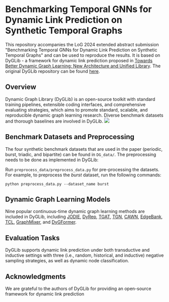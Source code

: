 # Benchmarking Temporal GNNs for Dynamic Link Prediction on Synthetic Temporal Graphs
This repository accompanies the LoG 2024 extended abstract submission "Benchmarking Temporal GNNs for Dynamic Link Prediction on Synthetic Temporal Graphs" and can be used to reproduce the results. It is based on DyGLib - a framework for dynamic link prediction proposed in [Towards Better Dynamic Graph Learning: New Architecture and Unified Library](https://arxiv.org/abs/2303.13047). The original DyGLib repository can be found [here](https://github.com/yule-BUAA/DyGLib).

## Overview

Dynamic Graph Library (DyGLib) is an open-source toolkit with standard training pipelines, extensible coding interfaces, and comprehensive evaluating strategies, 
which aims to promote standard, scalable, and reproducible dynamic graph learning research. Diverse benchmark datasets and thorough baselines are involved in DyGLib.
![](figures/DyGLib_procedure.jpg)


## Benchmark Datasets and Preprocessing

The four synthetic benchmark datasets that are used in the paper (periodic, burst, triadic, and bipartite) can be found in `DG_data/`. The preprocessing needs to be done as implemented in DyGLib:

Run ```preprocess_data/preprocess_data.py``` for pre-processing the datasets.
For example, to preprocess the *burst* dataset, run the following commands:
```{bash}
python preprocess_data.py --dataset_name burst
```

## Dynamic Graph Learning Models

Nine popular continuous-time dynamic graph learning methods are included in DyGLib, including 
[JODIE](https://dl.acm.org/doi/10.1145/3292500.3330895), 
[DyRep](https://openreview.net/forum?id=HyePrhR5KX), 
[TGAT](https://openreview.net/forum?id=rJeW1yHYwH), 
[TGN](https://arxiv.org/abs/2006.10637), 
[CAWN](https://openreview.net/forum?id=KYPz4YsCPj), 
[EdgeBank](https://openreview.net/forum?id=1GVpwr2Tfdg), 
[TCL](https://arxiv.org/abs/2105.07944),
[GraphMixer](https://openreview.net/forum?id=ayPPc0SyLv1), and [DyGFormer](https://arxiv.org/abs/2303.13047).

## Evaluation Tasks

DyGLib supports dynamic link prediction under both transductive and inductive settings with three (i.e., random, historical, and inductive) negative sampling strategies,
as well as dynamic node classification.


## Acknowledgments

We are grateful to the authors of DyGLib for providing an open-source framework for dynamic link prediction
